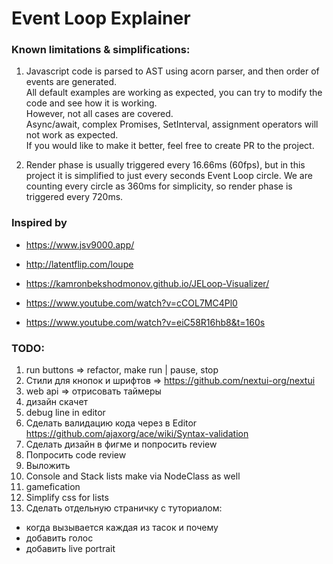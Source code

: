 # Event Loop Explainer


### Known limitations & simplifications:
1. Javascript code is parsed to AST using acorn parser, and then order of events are generated.  
All default examples are working as expected, you can try to modify the code and see how it is working.  
However, not all cases are covered.  
Async/await, complex Promises, SetInterval, assignment operators will not work as expected.  
If you would like to make it better, feel free to create PR to the project.

2. Render phase is usually triggered every 16.66ms (60fps), but in this project it is simplified to just every seconds Event Loop circle.
We are counting every circle as 360ms for simplicity, so render phase is triggered every 720ms.

### Inspired by
- https://www.jsv9000.app/
- http://latentflip.com/loupe
- https://kamronbekshodmonov.github.io/JELoop-Visualizer/

- https://www.youtube.com/watch?v=cCOL7MC4Pl0
- https://www.youtube.com/watch?v=eiC58R16hb8&t=160s


### TODO:
1. run buttons => refactor, make run | pause, stop
2. Стили для кнопок и шрифтов => https://github.com/nextui-org/nextui
3. web api => отрисовать таймеры
4. дизайн скачет
5. debug line in editor
6. Сделать валидацию кода через в Editor https://github.com/ajaxorg/ace/wiki/Syntax-validation  
7. Сделать дизайн в фигме и попросить review
8. Попросить code review  
9. Выложить 
10. Console and Stack lists make via NodeClass as well
11. gamefication
12. Simplify css for lists 
13. Сделать отдельную страничку с туториалом:  
   - когда вызывается каждая из тасок и почему
   - добавить голос
   - добавить live portrait